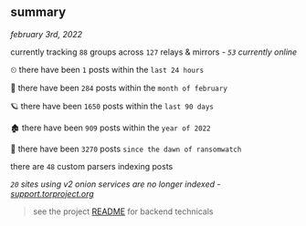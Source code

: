 
## summary
_february 3rd, 2022_

currently tracking `88` groups across `127` relays & mirrors - _`53` currently online_

⏲ there have been `1` posts within the `last 24 hours`

🦈 there have been `284` posts within the `month of february`

🪐 there have been `1650` posts within the `last 90 days`

🏚 there have been `909` posts within the `year of 2022`

🦕 there have been `3270` posts `since the dawn of ransomwatch`

there are `48` custom parsers indexing posts

_`20` sites using v2 onion services are no longer indexed - [support.torproject.org](https://support.torproject.org/onionservices/v2-deprecation/)_

> see the project [README](https://github.com/thetanz/ransomwatch#ransomwatch--) for backend technicals
